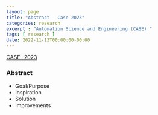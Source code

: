```yaml
---
layout: page
title: "Abstract - Case 2023"
categories: research
excerpt : "Automation Science and Engineering (CASE) "
tags: [ research ]
date: 2022-11-13T00:00:00-00:00
---
```



[CASE -2023](https://case2023.org/about/)


### Abstract 

* Goal/Purpose
* Inspiration
* Solution
* Improvements

